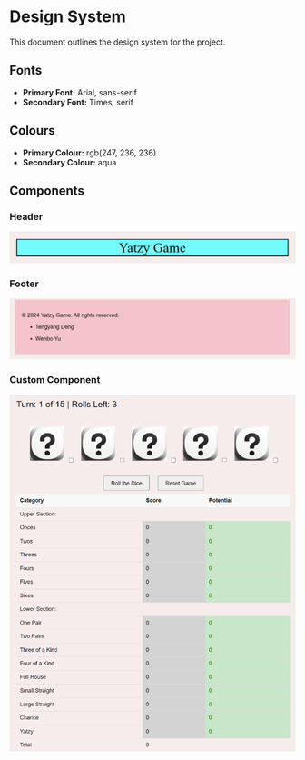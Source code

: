 # Design System
This document outlines the design system for the project.
## Fonts
- **Primary Font:** Arial, sans-serif
- **Secondary Font:** Times, serif
## Colours
- **Primary Colour:** rgb(247, 236, 236)
- **Secondary Colour:** aqua
## Components
### Header
![Header](assets/design_system/header.png)
### Footer
![Footer](assets/design_system/footer.png)
### Custom Component
![Component](assets/design_system/component.png)